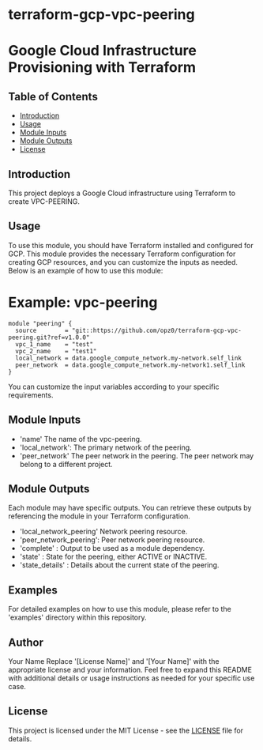 # terraform-gcp-vpc-peering
# Google Cloud Infrastructure Provisioning with Terraform
## Table of Contents

- [Introduction](#introduction)
- [Usage](#usage)
- [Module Inputs](#module-inputs)
- [Module Outputs](#module-outputs)
- [License](#license)

## Introduction
This project deploys a Google Cloud infrastructure using Terraform to create VPC-PEERING.
## Usage
To use this module, you should have Terraform installed and configured for GCP. This module provides the necessary Terraform configuration for creating GCP resources, and you can customize the inputs as needed. Below is an example of how to use this module:

# Example: vpc-peering
```hcl
module "peering" {
  source        = "git::https://github.com/opz0/terraform-gcp-vpc-peering.git?ref=v1.0.0"
  vpc_1_name    = "test"
  vpc_2_name    = "test1"
  local_network = data.google_compute_network.my-network.self_link
  peer_network  = data.google_compute_network.my-network1.self_link
}

```
You can customize the input variables according to your specific requirements.

## Module Inputs

- 'name' The name of the vpc-peering.
- 'local_network': The primary network of the peering.
- 'peer_network' The peer network in the peering. The peer network may belong to a different project.

## Module Outputs
Each module may have specific outputs. You can retrieve these outputs by referencing the module in your Terraform configuration.

- 'local_network_peering' Network peering resource.
- 'peer_network_peering': Peer network peering resource.
- 'complete' : Output to be used as a module dependency.
- 'state' : State for the peering, either ACTIVE or INACTIVE.
- 'state_details' : Details about the current state of the peering.

## Examples
For detailed examples on how to use this module, please refer to the 'examples' directory within this repository.

## Author
Your Name Replace '[License Name]' and '[Your Name]' with the appropriate license and your information. Feel free to expand this README with additional details or usage instructions as needed for your specific use case.

## License
This project is licensed under the MIT License - see the [LICENSE](https://github.com/opz0/terraform-gcp-vpc-peering/blob/master/LICENSE) file for details.
